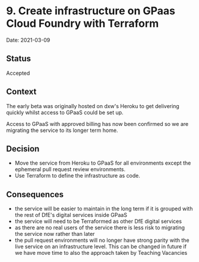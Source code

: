 # 9. Create infrastructure on GPaas Cloud Foundry with Terraform

Date: 2021-03-09

## Status

Accepted

## Context

The early beta was originally hosted on dxw's Heroku to get delivering quickly whilst access to GPaaS could be set up.

Access to GPaaS with approved billing has now been confirmed so we are migrating the service to its longer term home.

## Decision

- Move the service from Heroku to GPaaS for all environments except the ephemeral pull request review environments.
- Use Terraform to define the infrastructure as code.


## Consequences

- the service will be easier to maintain in the long term if it is grouped with the rest of DfE's digital services inside GPaaS
- the service will need to be Terraformed as other DfE digital services
- as there are no real users of the service there is less risk to migrating the service now rather than later
- the pull request environments will no longer have strong parity with the live service on an infrastructure level. This can be changed in future if we have move time to also the approach taken by Teaching Vacancies
